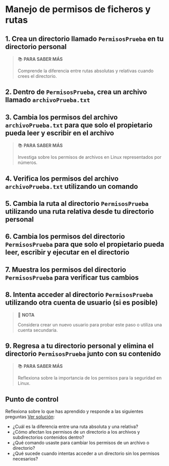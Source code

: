 # Manejo de permisos de ficheros y rutas

## 1. Crea un directorio llamado `PermisosPrueba` en tu directorio personal

> :books: **PARA SABER MÁS**
> 
> Comprende la diferencia entre rutas absolutas y relativas cuando crees el directorio.

## 2. Dentro de `PermisosPrueba`, crea un archivo llamado `archivoPrueba.txt`

## 3. Cambia los permisos del archivo `archivoPrueba.txt` para que solo el propietario pueda leer y escribir en el archivo

> :books: **PARA SABER MÁS**
> 
> Investiga sobre los permisos de archivos en Linux representados por números.

## 4. Verifica los permisos del archivo `archivoPrueba.txt` utilizando un comando

## 5. Cambia la ruta al directorio `PermisosPrueba` utilizando una ruta relativa desde tu directorio personal

## 6. Cambia los permisos del directorio `PermisosPrueba` para que solo el propietario pueda leer, escribir y ejecutar en el directorio

## 7. Muestra los permisos del directorio `PermisosPrueba` para verificar tus cambios

## 8. Intenta acceder al directorio `PermisosPrueba` utilizando otra cuenta de usuario (si es posible)

> :pencil: **NOTA**
> 
> Considera crear un nuevo usuario para probar este paso o utiliza una cuenta secundaria.

## 9. Regresa a tu directorio personal y elimina el directorio `PermisosPrueba` junto con su contenido

> :books: **PARA SABER MÁS**
>
> Reflexiona sobre la importancia de los permisos para la seguridad en Linux.

## Punto de control

Reflexiona sobre lo que has aprendido y responde a las siguientes preguntas [Ver solución](Soluciones/ejer04.md):

- ¿Cuál es la diferencia entre una ruta absoluta y una relativa?
- ¿Cómo afectan los permisos de un directorio a los archivos y subdirectorios contenidos dentro?
- ¿Qué comando usaste para cambiar los permisos de un archivo o directorio?
- ¿Qué sucede cuando intentas acceder a un directorio sin los permisos necesarios?
